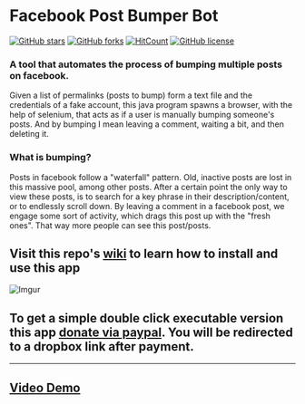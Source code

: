# Facebook Post Bumper Bot

[![GitHub stars](https://img.shields.io/github/stars/catman85/facebook-bumper-bot.svg?style=flat-square)](https://github.com/catman85/facebook-bumper-bot/stargazers) [![GitHub forks](https://img.shields.io/github/forks/catman85/facebook-bumper-bot.svg?style=flat-square)](https://github.com/catman85/facebook-bumper-bot/network) [![HitCount](http://hits.dwyl.io/catman85/facebook-bumper-bot.svg)](http://hits.dwyl.io/catman85/facebook-bumper-bot) [![GitHub license](https://img.shields.io/github/license/catman85/facebook-bumper-bot.svg?style=flat-square)](https://github.com/catman85/facebook-bumper-bot/blob/master/LICENSE)

### A tool that automates the process of bumping multiple posts on facebook.
Given a list of permalinks (posts to bump) form a text file 
and the credentials of a fake account, this java program spawns a browser, with the help of selenium,
that acts as if a user is manually bumping someone's posts. And by bumping I mean leaving a comment, waiting a bit, and then deleting it.

### What is bumping?
Posts in facebook follow a "waterfall" pattern. Old, inactive posts are lost in this massive pool, among other posts. After a certain point the only way to view these posts, is to search for a key phrase in their description/content, or to endlessly scroll down. By leaving a comment in a facebook post, we engage some sort of activity, which drags this post up with the "fresh ones". That way more people can see this post/posts.

## Visit this repo's [wiki](https://github.com/catman85/facebook-bumper-bot/wiki) to learn how to install and use this app

![Imgur](https://i.imgur.com/HpxDpkQ.png)

## To get a simple double click executable version this app [donate via paypal](https://www.paypal.com/cgi-bin/webscr?cmd=_s-xclick&hosted_button_id=TBGYB92RMRV5L). You will be redirected to a dropbox link after payment.

***

## [Video Demo](https://www.youtube.com/watch?v=0GEK0TAIrFw)
